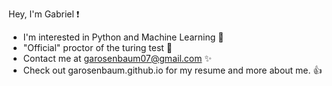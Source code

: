 Hey, I'm Gabriel ❗ 
* I'm interested in Python and Machine Learning 🐍
* "Official" proctor of the turing test 📝
* Contact me at garosenbaum07@gmail.com ✨
* Check out garosenbaum.github.io for my resume and more about me. 👍
